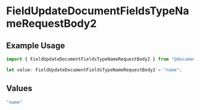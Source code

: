 # FieldUpdateDocumentFieldsTypeNameRequestBody2

## Example Usage

```typescript
import { FieldUpdateDocumentFieldsTypeNameRequestBody2 } from "@documenso/sdk-typescript/models/operations";

let value: FieldUpdateDocumentFieldsTypeNameRequestBody2 = "name";
```

## Values

```typescript
"name"
```